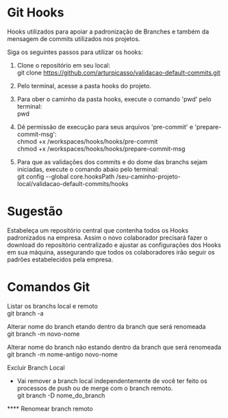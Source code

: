 # Git Hooks

Hooks utilizados para apoiar a padronização de Branches e também da mensagem de commits utilizados nos projetos.

Siga os seguintes passos para utilizar os hooks:

1) Clone o repositório em seu local: <br />
git clone https://github.com/arturpicasso/validacao-default-commits.git

2) Pelo terminal, acesse a pasta hooks do projeto. 
3) Para ober o caminho da pasta hooks, execute o comando 'pwd' pelo terminal: <br />
pwd
4) Dê permissão de execução para seus arquivos 'pre-commit' e 'prepare-commit-msg':  <br />
chmod +x /workspaces/hooks/hooks/pre-commit <br />
chmod +x /workspaces/hooks/hooks/prepare-commit-msg 

5) Para que as validações dos commits e do dome das branchs sejam iniciadas, execute o comando abaio pelo terminal:  
git config --global core.hooksPath /seu-caminho-projeto-local/validacao-default-commits/hooks

# Sugestão

Estabeleça um repositório central que contenha todos os Hooks padronizados na empresa.
Assim o novo colaborador precisará fazer o download do repositório centralizado e ajustar as configurações dos Hooks em sua máquina, assegurando que todos os colaboradores irão seguir os padrões estabelecidos pela empresa.

# Comandos Git

Listar os branchs local e remoto <br />
git branch -a

Alterar nome do branch etando dentro da branch que será renomeada  <br />
git branch -m novo-nome

Alterar nome do branch não estando dentro da branch que será renomeada <br />
git branch -m nome-antigo novo-nome

Excluir Branch Local<br />
* Vai remover a branch local independentemente de você ter feito os processos de push ou de merge com o branch remoto.<br />
git branch -D nome_do_branch

**** Renomear branch remoto
